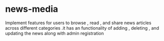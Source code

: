 # news-media
Implement features for users to browse , read , and share news articles across different categories .it has an functionality of adding , deleting , and updating the news along with admin registration

